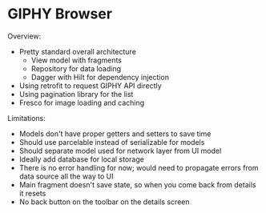 # GIPHY Browser

Overview:

- Pretty standard overall architecture
  - View model with fragments
  - Repository for data loading
  - Dagger with Hilt for dependency injection
- Using retrofit to request GIPHY API directly
- Using pagination library for the list
- Fresco for image loading and caching

Limitations:

- Models don't have proper getters and setters to save time
- Should use parcelable instead of serializable for models
- Should separate model used for network layer from UI model
- Ideally add database for local storage
- There is no error handling for now; would need to propagate errors from data source all the way to UI
- Main fragment doesn't save state, so when you come back from details it resets
- No back button on the toolbar on the details screen
